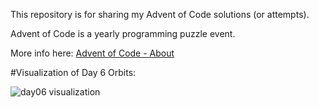 This repository is for sharing my Advent of Code solutions (or attempts).

Advent of Code is a yearly programming puzzle event.

More info here: [Advent of Code - About](https://adventofcode.com/2019/about)

#Visualization of Day 6 Orbits:

![day06 visualization](day06.png.gif)